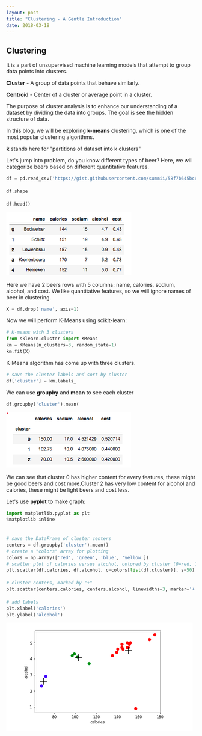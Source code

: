 ```yaml
---
layout: post
title: "Clustering - A Gentle Introduction"
date: 2018-03-18
---
```


## Clustering

It is a part of unsupervised machine learning models that attempt to group data points into clusters.

**Cluster** - A group of data points that behave similarly.

**Centroid** - Center of a cluster or average point in a cluster.

The purpose of cluster analysis is to enhance our understanding  of a dataset by dividing the data into groups.
The goal is see the hidden structure of data.

In this blog, we will be exploring **k-means** clustering, which is one of the most popular clustering algorithms.

**k** stands here for "partitions of dataset into k clusters"

Let's jump into problem, do you know different types of beer? Here, we will categorize beers based on different quantitative features.

```python
df = pd.read_csv('https://gist.githubusercontent.com/summii/58f7b645bc6d1ac2f002e562264e47a4/raw/bd81c819d0689889223d19d764a5323392e33c22/beers.txt', sep=',')

df.shape

df.head()
```

![alt text](/img/cluster1.png)

Here we have 2 beers rows with 5 columns: name, calories, sodium, alcohol, and cost. We like quantitative features, so we will 
ignore names of beer in clustering.

```python
X = df.drop('name', axis=1)
```

Now we will perform K-Means using scikit-learn:


```python
# K-means with 3 clusters
from sklearn.cluster import KMeans
km = KMeans(n_clusters=3, random_state=1)
km.fit(X)
```

K-Means algorithm has come up with three clusters.

```python
# save the cluster labels and sort by cluster
df['cluster'] = km.labels_
```

We can use **groupby** and **mean** to see each cluster

```python
df.groupby('cluster').mean(
```

![alt text](/img/cluster2.png)

We can see that cluster 0 has higher content for every features, these might be good beers and cost more.Cluster 2 has very low content for alcohol and calories, these might be light beers and cost less.

Let's use **pyplot** to make graph:

```python
import matplotlib.pyplot as plt
%matplotlib inline


# save the DataFrame of cluster centers
centers = df.groupby('cluster').mean()
# create a "colors" array for plotting
colors = np.array(['red', 'green', 'blue', 'yellow'])
# scatter plot of calories versus alcohol, colored by cluster (0=red, 1=green, 2=blue)
plt.scatter(df.calories, df.alcohol, c=colors[list(df.cluster)], s=50)

# cluster centers, marked by "+"
plt.scatter(centers.calories, centers.alcohol, linewidths=3, marker='+', s=300, c='black')

# add labels
plt.xlabel('calories')
plt.ylabel('alcohol')
```

![alt text](/img/cluster3.png)




